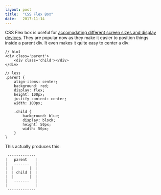 ```yaml
---
layout: post
title:  "CSS Flex Box"
date:   2017-11-14
---
```


CSS Flex box is useful for [accomodating different screen sizes and display devices](https://developer.mozilla.org/en-US/docs/Web/CSS/CSS_Flexible_Box_Layout/Using_CSS_flexible_boxes).
They are popular now as they make it easier to position things inside a parent div.
It even makes it quite easy to center a div:

```
// html
<div class='parent'>
	<div class='child'></div>
</div>

// less
.parent {
	align-items: center;
	background: red;
	display: flex;
	height: 100px;
	justify-content: center;
	width: 100px;
	
	.child {
		background: blue;
		display: block;
		height: 50px;
		width: 50px;
	}
}
```

This actually produces this:
```
 -------------
|   parent    |
|   -------   |
|  |       |  |
|  | child |  |
|  |       |  |
|   -------   |
|             |
 -------------
```

